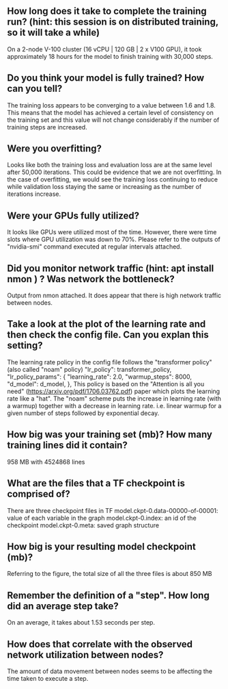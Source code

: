 ## How long does it take to complete the training run? (hint: this session is on distributed training, so it will take a while)
On a 2-node V-100 cluster (16 vCPU | 120 GB | 2 x V100 GPU), it took approximately 18 hours for the model to finish training with 30,000 steps.

## Do you think your model is fully trained? How can you tell?
The training loss appears to be converging to a value between 1.6 and 1.8. This means that the model has achieved a certain level of consistency on the training set and this value will not change considerably if the number of training steps are increased.  

## Were you overfitting?  
Looks like both the training loss and evaluation loss are at the same level after 50,000 iterations. This could be evidence that we are not overfitting. In the case of overfitting, we would see the training loss continuing to reduce while validation loss staying the same or increasing as the number of iterations increase.

## Were your GPUs fully utilized?
It looks like GPUs were utilized most of the time. However, there were time slots where GPU utilization was down to 70%.
Please refer to the outputs of "nvidia-smi" command executed at regular intervals attached.

## Did you monitor network traffic (hint: apt install nmon ) ? Was network the bottleneck?
Output from nmon attached. It does appear that there is high network traffic between nodes.

## Take a look at the plot of the learning rate and then check the config file. Can you explan this setting?
The learning rate policy in the config file follows the "transformer policy" (also called "noam" policy)
  "lr_policy": transformer_policy,
  "lr_policy_params": {
    "learning_rate": 2.0,
    "warmup_steps": 8000,
    "d_model": d_model,
  },
This policy is based on the "Attention is all you need" (https://arxiv.org/pdf/1706.03762.pdf) paper which plots the learning rate like a "hat". The "noam" scheme puts the increase in learning rate (with a warmup) together with a decrease in learning rate. i.e. linear warmup for a given number of steps followed by exponential decay.

## How big was your training set (mb)? How many training lines did it contain?
958 MB with 4524868 lines

## What are the files that a TF checkpoint is comprised of?
There are three checkpoint files in TF
model.ckpt-0.data-00000-of-00001: value of each variable in the graph
model.ckpt-0.index: an id of the checkpoint
model.ckpt-0.meta: saved graph structure

## How big is your resulting model checkpoint (mb)?
Referring to the figure, the total size of all the three files is about 850 MB

## Remember the definition of a "step". How long did an average step take?
On an average, it takes about 1.53 seconds per step.

## How does that correlate with the observed network utilization between nodes?
The amount of data movement between nodes seems to be affecting the time taken to execute a step.

